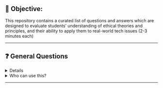 

## 📌 Objective: 

This repository contains a curated list of questions and answers which are designed to evaluate students’ understanding of ethical theories and principles, and their ability to apply them to real-world tech issues (2-3 minutes each)

---

## ❓ General Questions

<details>
<summaryIf an AI system replaces human decision-making (e.g., in hiring or medical triage), what ethical considerations must be addressed??</summary>

We must ensure that there is no bias both in the data and the training. 

Example - company using AI recruitment tool may prefer candidates based on their race, gender, which should be avoided. also as the employment rates of males employees were higher in the past, the new decisions must not be based on them (biased and supporting men).

Also there might be cases in which a person is lying in their CV. It is easily detectible by a person but might not be easy for an AI system. So there might be problems arising due to that. 

Also we must ensure that AI does not take a decision which might put the life of other people in danger. There must be human intervention in making such decisions. 

If the AI approves a drug which might put the lives of a lot of people to risk, human intervention ensures such a thing doesn't happen. 
</details>

<details>
<summary>Who can use this?</summary>

Anyone interested in structured knowledge in a Q&A format—students, educators, professionals, or self-learners.
</details>

---

